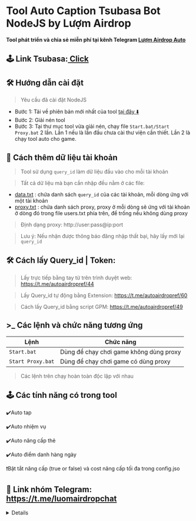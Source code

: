 # Tool Auto Caption Tsubasa Bot NodeJS by Lượm Airdrop

**Tool phát triển và chia sẻ miễn phí tại kênh Telegram [Lượm Airdrop Auto](https://t.me/autoairdropref)**

## 🕹️ Link Tsubasa:[ Click](https://t.me/TsubasaRivalsBot/start?startapp=inviter_id-1858549801)

## 🛠️ Hướng dẫn cài đặt

> Yêu cầu đã cài đặt NodeJS

- Bước 1: Tải về phiên bản mới nhất của tool [tại đây ⬇️](https://github.com/donguyen82/Tsubasa/archive/refs/heads/main.zip)
- Bước 2: Giải nén tool
- Bước 3: Tại thư mục tool vừa giải nén, chạy file `Start.bat/Start Proxy.bat` 2 lần. Lần 1 nếu là lần đầu chưa cài thư viện cần thiết. Lần 2 là chạy tool auto cho game.

## 💾 Cách thêm dữ liệu tài khoản

> Tool sử dụng `query_id` làm dữ liệu đầu vào cho mỗi tài khoản

> Tất cả dữ liệu mà bạn cần nhập đều nằm ở các file:

- [data.txt](data.txt) : chứa danh sách `query_id` của các tài khoản, mỗi dòng ứng với một tài khoản
- [proxy.txt](proxy.txt) : chứa danh sách proxy, proxy ở mỗi dòng sẽ ứng với tài khoản ở dòng đó trong file users.txt phía trên, để trống nếu không dùng proxy

> Định dạng proxy: http://user:pass@ip:port

> Lưu ý: Nếu nhận được thông báo đăng nhập thất bại, hãy lấy mới lại `query_id`

## 🛠️ Cách lấy Query_id | Token:

> Lấy trực tiếp bằng tay từ trên trình duyệt web: https://t.me/autoairdropref/44

> Lấy Query_id tự động bằng Extension: https://t.me/autoairdropref/60

> Cách lấy Query_id bằng script GPM: https://t.me/autoairdropref/49

## >\_ Các lệnh và chức năng tương ứng

| Lệnh                   | Chức năng                               |
| ---------------------- | --------------------------------------- |
| `Start.bat`            | Dùng để chạy chơi game không dùng proxy |
| `Start Proxy.bat`      | Dùng để chạy chơi game có dùng proxy    |

> Các lệnh trên chạy hoàn toàn độc lập với nhau

## 🕹️ Các tính năng có trong tool

 ✔️Auto tap

 ✔️Auto nhiệm vụ

 ✔️Auto nâng cấp thẻ

 ✔️Auto điểm danh hàng ngày

❗️Bật tắt nâng cấp (true or false) và cost nâng cấp tối đa trong config.jso

## 🔄 Link nhóm Telegram: https://t.me/luomairdropchat

<details>  
- Bổ sung readme..
</details>
